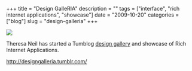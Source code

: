 +++
title = "Design GalleRIA"
description = ""
tags = ["interface", "rich internet applications", "showcase"]
date = "2009-10-20"
categories = ["blog"]
slug = "design-galleria"
+++



  <div class="notebook-screenshot"><a href="http://designgalleria.tumblr.com/"><img id='bluga-thumbnail-1917' class='bluga-thumbnail large' src='http://media.konigi.com/bluga/
wt4addf21158761_0.jpg'/></a></div><p>Theresa Neil has started a Tumblog <a href="http://designgalleria.tumblr.com/">design gallery</a> and showcase of Rich Internet Applications.</p>
    
  <a href="http://designgalleria.tumblr.com/">http://designgalleria.tumblr.com/</a>
